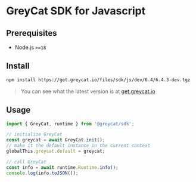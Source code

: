 # GreyCat SDK for Javascript

## Prerequisites
- Node.js `>=18`

## Install
```sh
npm install https://get.greycat.io/files/sdk/js/dev/6.4/6.4.3-dev.tgz
```

> You can see what the latest version is at [get.greycat.io](https://get.greycat.io/)

## Usage
```js
import { GreyCat, runtime } from '@greycat/sdk';

// initialize GreyCat
const greycat = await GreyCat.init();
// make it the default instance in the current context
globalThis.greycat.default = greycat;

// call GreyCat
const info = await runtime.Runtime.info();
console.log(info.toJSON());
```
